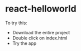 # react-helloworld

To try this:
- Download the entire project
- Double click on index.html
- Try the app
